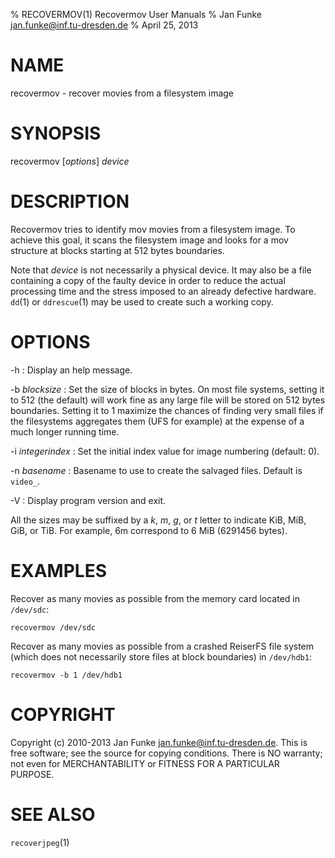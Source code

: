 % RECOVERMOV(1) Recovermov User Manuals
% Jan Funke <jan.funke@inf.tu-dresden.de>
% April 25, 2013

# NAME

recovermov - recover movies from a filesystem image

# SYNOPSIS

recovermov [*options*] *device*

# DESCRIPTION

Recovermov tries to identify mov movies from a filesystem image. To achieve
this goal, it scans the filesystem image and looks for a mov structure at
blocks starting at 512 bytes boundaries.

Note that *device* is not necessarily a physical device. It may also be
a file containing a copy of the faulty device in order to reduce the
actual processing time and the stress imposed to an already defective
hardware. `dd`(1) or `ddrescue`(1) may be used to create such a working
copy.

# OPTIONS

-h
: Display an help message.

-b *blocksize*
: Set the size of blocks in bytes. On most file systems, setting it to
512 (the default) will work fine as any large file will be stored on
512 bytes boundaries. Setting it to 1 maximize the chances of
finding very small files if the filesystems aggregates them (UFS
for example) at the expense of a much longer running time.

-i *integerindex*
: Set the initial index value for image numbering (default: 0).

-n *basename*
: Basename to use to create the salvaged files. Default is `video_`.

-V
: Display program version and exit.

All the sizes may be suffixed by a *k*, *m*, *g*, or *t* letter to
indicate KiB, MiB, GiB, or TiB. For example, 6m correspond to 6 MiB (6291456
bytes).

# EXAMPLES

Recover as many movies as possible from the memory card located in
`/dev/sdc`:

    recovermov /dev/sdc

Recover as many movies as possible from a crashed ReiserFS file system
(which does not necessarily store files at block boundaries) in
`/dev/hdb1`:

    recovermov -b 1 /dev/hdb1

# COPYRIGHT

Copyright (c) 2010-2013 Jan Funke <jan.funke@inf.tu-dresden.de>.
This is free software; see the source for copying conditions. There is
NO warranty; not even for MERCHANTABILITY or FITNESS FOR A PARTICULAR
PURPOSE.

# SEE ALSO

`recoverjpeg`(1)
